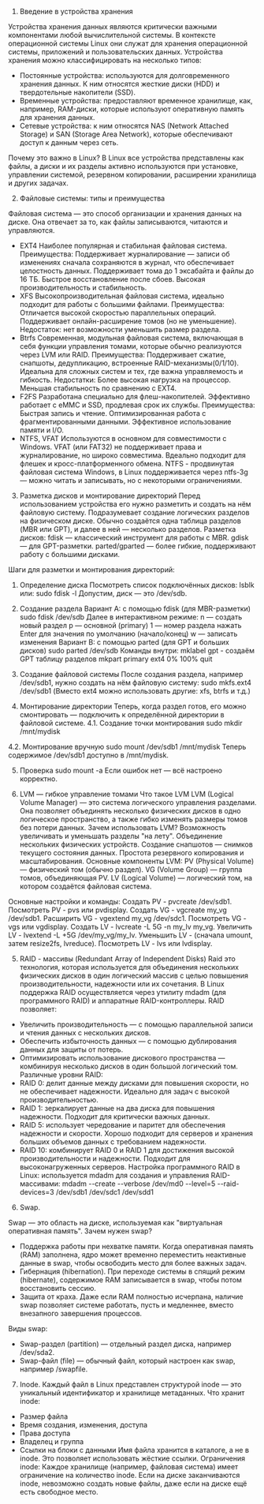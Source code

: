 1. Введение в устройства хранения

Устройства хранения данных являются критически важными компонентами любой вычислительной системы. В контексте операционной системы Linux они служат для хранения операционной системы, приложений и пользовательских данных. Устройства хранения можно классифицировать на несколько типов:

- Постоянные устройства: используются для долговременного хранения данных. К ним относятся жесткие диски (HDD) и твердотельные накопители (SSD).
- Временные устройства: предоставляют временное хранилище, как, например, RAM-диски, которые используют оперативную память для хранения данных.
- Сетевые устройства: к ним относятся NAS (Network Attached Storage) и SAN (Storage Area Network), которые обеспечивают доступ к данным через сеть.
  
Почему это важно в Linux?
В Linux все устройства представлены как файлы, а диски и их разделы активно используются при установке, управлении системой, резервном копировании, расширении хранилища и других задачах.


2. Файловые системы: типы и преимущества
   
Файловая система — это способ организации и хранения данных на диске. Она отвечает за то, как файлы записываются, читаются и управляются.
- EXT4
Наиболее популярная и стабильная файловая система.
Преимущества:
Поддерживает журналирование — записи об изменениях сначала сохраняются в журнал, что обеспечивает целостность данных.
Поддерживает тома до 1 эксабайта и файлы до 16 ТБ.
Быстрое восстановление после сбоев.
Высокая производительность и стабильность.
- XFS
Высокопроизводительная файловая система, идеально подходит для работы с большими файлами.
Преимущества:
Отличается высокой скоростью параллельных операций.
Поддерживает онлайн-расширение томов (но не уменьшение).
Недостаток: нет возможности уменьшить размер раздела.
- Btrfs
Современная, модульная файловая система, включающая в себя функции управления томами, которые обычно реализуются через LVM или RAID.
Преимущества:
Поддерживает сжатие, снапшоты, дедупликацию, встроенные RAID-механизмы(0/1/10).
Идеальна для сложных систем и тех, где важна управляемость и гибкость.
Недостатки:
Более высокая нагрузка на процессор.
Меньшая стабильность по сравнению с EXT4.
- F2FS
Разработана специально для флеш-накопителей.
Эффективно работает с eMMC и SSD, продлевая срок их службы.
Преимущества:
Быстрая запись и чтение.
Оптимизированная работа с фрагментированными данными.
Эффективное использование памяти и I/O.
- NTFS, VFAT
Используются в основном для совместимости с Windows.
VFAT (или FAT32) не поддерживает права и журналирование, но широко совместима. Bдеально подходит для флешек и кросс-платформенного обмена.
NTFS - продвинутая файловая система Windows, в Linux поддерживается через ntfs-3g — можно читать и записывать, но с некоторыми ограничениями.


3. Разметка дисков и монтирование директорий
Перед использованием устройства его нужно разметить и создать на нём файловую систему. Подразумевает создание логических разделов на физическом диске. Обычно создаётся одна таблица разделов (MBR или GPT), и далее в ней — несколько разделов.
Разметка дисков:
fdisk — классический инструмент для работы с MBR.
gdisk — для GPT-разметки.
parted/gparted — более гибкие, поддерживают работу с большими дисками.

Шаги для разметки и монтирования директорий:
1. Определение диска
Посмотреть список подключённых дисков:
lsblk или: sudo fdisk -l
Допустим, диск — это /dev/sdb.

2. Создание раздела
Вариант A: с помощью fdisk (для MBR-разметки)
sudo fdisk /dev/sdb
Далее в интерактивном режиме:
n — создать новый раздел
p — основной (primary)
1 — номер раздела
нажать Enter для значения по умолчанию (начало/конец)
w — записать изменения
Вариант B: с помощью parted (для GPT и больших дисков)
sudo parted /dev/sdb
Команды внутри:
mklabel gpt - создаём GPT таблицу разделов
mkpart primary ext4 0% 100%
quit

3. Создание файловой системы
После создания раздела, например /dev/sdb1, нужно создать на нём файловую систему:
sudo mkfs.ext4 /dev/sdb1 (Вместо ext4 можно использовать другие: xfs, btrfs и т.д.)

4. Монтирование директории
Теперь, когда раздел готов, его можно смонтировать — подключить к определённой директории в файловой системе.
4.1. Создание точки монтирования
sudo mkdir /mnt/mydisk

4.2. Монтирование вручную
sudo mount /dev/sdb1 /mnt/mydisk
Теперь содержимое /dev/sdb1 доступно в /mnt/mydisk.

5. Проверка
sudo mount -a
Если ошибок нет — всё настроено корректно.


4. LVM — гибкое управление томами
Что такое LVM
LVM (Logical Volume Manager) — это система логического управления разделами. Она позволяет объединять несколько физических дисков в одно логическое пространство, а также гибко изменять размеры томов без потери данных.
Зачем использовать LVM? 
Возможность увеличивать и уменьшать разделы "на лету".
Объединение нескольких физических устройств.
Создание снапшотов — снимков текущего состояния данных.
Простота резервного копирования и масштабирования.
Основные компоненты LVM:
PV (Physical Volume) — физический том (обычно раздел).
VG (Volume Group) — группа томов, объединяющая PV.
LV (Logical Volume) — логический том, на котором создаётся файловая система.

Основные настройки и команды:
Создать PV - pvcreate /dev/sdb1. Посмотреть PV - pvs или pvdisplay. Создать VG - vgcreate my_vg /dev/sdb1. Расширить VG - vgextend my_vg /dev/sdc1. Посмотреть VG - vgs или vgdisplay. Создать LV - lvcreate -L 5G -n my_lv my_vg. Увеличить LV - lvextend -L +5G /dev/my_vg/my_lv. Уменьшить LV - (сначала umount, затем resize2fs, lvreduce). Посмотреть LV - lvs или lvdisplay.


5. RAID - массивы (Redundant Array of Independent Disks)
Raid это технология, которая используется для объединения нескольких физических дисков в один логический массив с целью повышения производительности, надежности или их сочетания. В Linux поддержка RAID осуществляется через утилиту mdadm (для программного RAID) и аппаратные RAID-контроллеры.
RAID позволяет:
- Увеличить производительность — с помощью параллельной записи и чтения данных с нескольких дисков.
- Обеспечить избыточность данных — с помощью дублирования данных для защиты от потерь.
- Оптимизировать использование дискового пространства — комбинируя несколько дисков в один большой логический том.
Различные уровни RAID:
- RAID 0: делит данные между дисками для повышения скорости, но не обеспечивает надежности. Идеально для задач с высокой производительностью.
- RAID 1: зеркалирует данные на два диска для повышения надежности. Подходит для критически важных данных.
- RAID 5: использует чередование и паритет для обеспечения надежности и скорости. Хорошо подходит для серверов и хранения больших объемов данных с требованием надежности.
- RAID 10: комбинирует RAID 0 и RAID 1 для достижения высокой производительности и надежности. Подходит для высоконагруженных серверов.
Настройка программного RAID в Linux: используется mdadm для создания и управления RAID-массивами:
mdadm --create --verbose /dev/md0 --level=5 --raid-devices=3 /dev/sdb1 /dev/sdc1 /dev/sdd1


6. Swap.
   
Swap — это область на диске, используемая как "виртуальная оперативная память".
Зачем нужен swap?
- Поддержка работы при нехватке памяти.
Когда оперативная память (RAM) заполнена, ядро может временно переместить неактивные данные в swap, чтобы освободить место для более важных задач.
- Гибернация (hibernation).
При переходе системы в спящий режим (hibernate), содержимое RAM записывается в swap, чтобы потом восстановить сессию.
- Защита от краха.
Даже если RAM полностью исчерпана, наличие swap позволяет системе работать, пусть и медленнее, вместо внезапного завершения процессов.

Виды swap:
- Swap-раздел (partition) — отдельный раздел диска, например /dev/sda2.
- Swap-файл (file) — обычный файл, который настроен как swap, например /swapfile.

7. Inode.
Каждый файл в Linux представлен структурой inode — это уникальный идентификатор и хранилище метаданных.
Что хранит inode:
- Размер файла
- Время создания, изменения, доступа
- Права доступа
- Владелец и группа
- Ссылки на блоки с данными
Имя файла хранится в каталоге, а не в inode. Это позволяет использовать жёсткие ссылки.
Ограничения inode:
Каждое хранилище (например, файловая система) имеет ограничение на количество inode. Если на диске заканчиваются inode, невозможно создать новые файлы, даже если на диске ещё есть свободное место.



